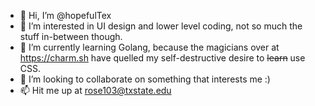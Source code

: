 - 👋 Hi, I’m @hopefulTex
- 👀 I’m interested in UI design and lower level coding, not so much the stuff in-between though.
- 🌱 I’m currently learning Golang, because the magicians over at https://charm.sh have quelled my self-destructive desire to ~~learn~~ use CSS.
- 💞️ I’m looking to collaborate on something that interests me :)
- 📫 Hit me up at rose103@txstate.edu

<!---
hopefulTex/hopefulTex is a ✨ special ✨ repository because its `README.md` (this file) appears on your GitHub profile.
You can click the Preview link to take a look at your changes.
--->
